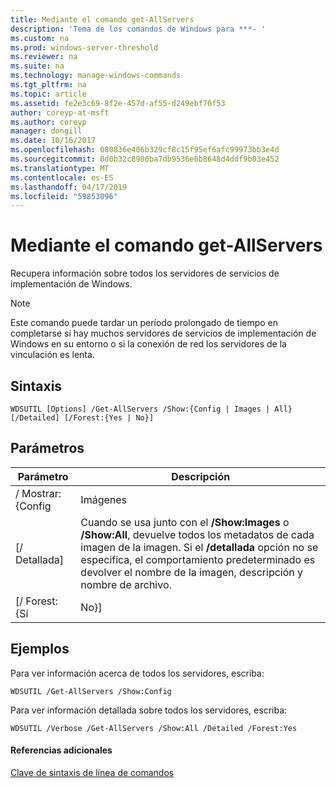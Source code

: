 ```yaml
---
title: Mediante el comando get-AllServers
description: 'Tema de los comandos de Windows para ***- '
ms.custom: na
ms.prod: windows-server-threshold
ms.reviewer: na
ms.suite: na
ms.technology: manage-windows-commands
ms.tgt_pltfrm: na
ms.topic: article
ms.assetid: fe2e3c69-8f2e-457d-af55-d249ebf70f53
author: coreyp-at-msft
ms.author: coreyp
manager: dongill
ms.date: 10/16/2017
ms.openlocfilehash: 080836e406b329cf8c15f95ef6afc99973bb3e4d
ms.sourcegitcommit: 0d0b32c8986ba7db9536e0b8648d4ddf9b03e452
ms.translationtype: MT
ms.contentlocale: es-ES
ms.lasthandoff: 04/17/2019
ms.locfileid: "59853096"
---
```

# <a name="using-the-get-allservers-command"></a>Mediante el comando get-AllServers



Recupera información sobre todos los servidores de servicios de implementación de Windows.

> [!NOTE]
> Este comando puede tardar un período prolongado de tiempo en completarse si hay muchos servidores de servicios de implementación de Windows en su entorno o si la conexión de red los servidores de la vinculación es lenta.

## <a name="syntax"></a>Sintaxis

```
WDSUTIL [Options] /Get-AllServers /Show:{Config | Images | All} [/Detailed] [/Forest:{Yes | No}]
```

## <a name="parameters"></a>Parámetros

|Parámetro|Descripción|
|---------|-----------|
|/ Mostrar: {Config | Imágenes | Todos los}|Especifica qué tipo de información que se va a devolver.</br>-   **Configuración** devuelve información de configuración del servidor.</br>-   **Imágenes** devuelve información acerca de los grupos de imágenes, las imágenes de arranque e imágenes de instalación en el servidor.</br>-   **Todos los** devuelve información de configuración y la imagen de servidor.|
|[/ Detallada]|Cuando se usa junto con el **/Show:Images** o **/Show:All**, devuelve todos los metadatos de cada imagen de la imagen. Si el **/detallada** opción no se especifica, el comportamiento predeterminado es devolver el nombre de la imagen, descripción y nombre de archivo.|
|[/ Forest: {Sí | No}]|Especifica si se devuelve información para todo el bosque o dominio local. Si no se especifica un valor para esta opción, el comportamiento predeterminado es devolver los servidores en el dominio local.|

## <a name="BKMK_examples"></a>Ejemplos

Para ver información acerca de todos los servidores, escriba:
```
WDSUTIL /Get-AllServers /Show:Config
```
Para ver información detallada sobre todos los servidores, escriba:
```
WDSUTIL /Verbose /Get-AllServers /Show:All /Detailed /Forest:Yes
```

#### <a name="additional-references"></a>Referencias adicionales

[Clave de sintaxis de línea de comandos](command-line-syntax-key.md)